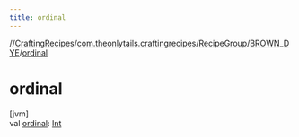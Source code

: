 ```yaml
---
title: ordinal
---
```

//[CraftingRecipes](../../../../index.html)/[com.theonlytails.craftingrecipes](../../index.html)/[RecipeGroup](../index.html)/[BROWN_DYE](index.html)/[ordinal](ordinal.html)



# ordinal



[jvm]\
val [ordinal](ordinal.html): [Int](https://kotlinlang.org/api/latest/jvm/stdlib/kotlin/-int/index.html)




